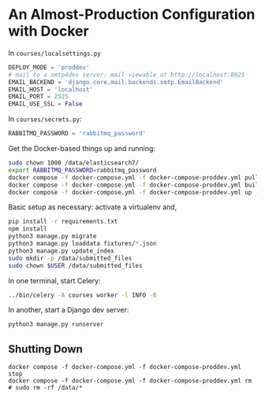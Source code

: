 # An Almost-Production Configuration with Docker

In `courses/localsettings.py`

```py
DEPLOY_MODE = 'proddev'
# mail to a smtp4dev server: mail viewable at http://localhost:8025
EMAIL_BACKEND = 'django.core.mail.backends.smtp.EmailBackend'
EMAIL_HOST = 'localhost'
EMAIL_PORT = 2525
EMAIL_USE_SSL = False
```

In `courses/secrets.py`:
```py
RABBITMQ_PASSWORD = 'rabbitmq_password'
```


Get the Docker-based things up and running:
```sh
sudo chown 1000 /data/elasticsearch7/
export RABBITMQ_PASSWORD=rabbitmq_password
docker compose -f docker-compose.yml -f docker-compose-proddev.yml pull
docker compose -f docker-compose.yml -f docker-compose-proddev.yml build --pull
docker compose -f docker-compose.yml -f docker-compose-proddev.yml up -d
```

Basic setup as necessary: activate a virtualenv and,
```sh
pip install -r requirements.txt
npm install
python3 manage.py migrate
python3 manage.py loaddata fixtures/*.json
python3 manage.py update_index
sudo mkdir -p /data/submitted_files
sudo chown $USER /data/submitted_files
```

In one terminal, start Celery:
```sh
../bin/celery -A courses worker -l INFO -B
```

In another, start a Django dev server:
```sh
python3 manage.py runserver
```

## Shutting Down

```shell
docker compose -f docker-compose.yml -f docker-compose-proddev.yml stop
docker compose -f docker-compose.yml -f docker-compose-proddev.yml rm
# sudo rm -rf /data/*
```
